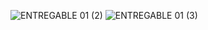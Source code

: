 ![ENTREGABLE 01 (2)](https://github.com/JefHuiza/Fundamentos-de-Dise-o/assets/151795724/6f84ead5-1489-44b8-a3e2-1eb588e6a5c5)
![ENTREGABLE 01 (3)](https://github.com/JefHuiza/Fundamentos-de-Dise-o/assets/151795724/c672c8a6-d8ae-49cc-8717-5b016875d601)


